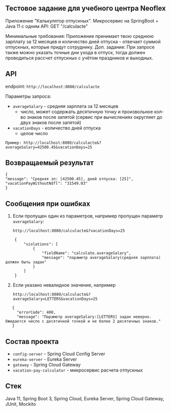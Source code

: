 ## Тестовое задание для учебного центра Neoflex
Приложение "Калькулятор отпускных".
Микросервис на SpringBoot + Java 11 c одним API:
GET "/calculacte"

Минимальные требования: Приложение принимает твою среднюю зарплату за 12 месяцев и количество дней отпуска - отвечает суммой отпускных, которые придут сотруднику.
Доп. задание: При запросе также можно указать точные дни ухода в отпуск, тогда должен проводиться рассчет отпускных с учётом праздников и выходных.

## API
endpoint: `http://localhost:8080/calculacte`

Параметры запроса:
 - `averageSalary` - средняя зарплата за 12 месяцев
   - число, может содержать десятичную точку и произвольное кол-во знаков после запятой (сервис при вычислениях округляет до двух знаков после запятой)
 - `vacationDays` - количество дней отпуска
   - целое число


`Пример: http://localhost:8080/calculacte&?averageSalary=42500.45&vacationDays=25`

## Возвращаемый результат
```
{
"message": "Средняя зп: [42500.45], дней отпуска: [25]",
"vacationPayWithoutNdfl": "31549.03"
}
```

## Сообщения при ошибках
1. Если пропущен один из параметров, например пропущен параметр `averageSalary`:

    `http://localhost:8080/calculacte&?vacationDays=25`

    
```
    {
        "violations": [
            {
                "fieldName": "calculate.averageSalary",
                "message": "параметр averageSalary(средняя зарплата) должен быть задан"
            }
        ]
    }
```

2. Если указано невалидное значение, например

   `http://localhost:8080/calculacte&?averageSalary=LETTERS&vacationDays=25`

    
```
   {
     "errorCode": 400,
     "message": "Параметр averageSalary:[LETTERS] задан неверно. Ожидается число с десятичной точкой и не более 2 десятичных знаков."
   }
```
    


## Состав проекта
 - `config-server` - Spring Cloud Config Server
 - `eureka-server` - Eureka Server
 - `gateway` - Spring Cloud Gateway
 - `vacation-pay-calculator` - микросервис расчета отпускных

## Стек
Java 11, Spring Boot 3, Spring Cloud, Eureka Server, Spring Cloud Gateway, JUnit, Mockito



